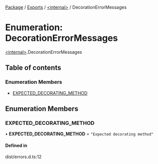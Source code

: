 [Package](../README.md) / [Exports](../modules.md) / [\<internal\>](../modules/internal_.md) / DecorationErrorMessages

# Enumeration: DecorationErrorMessages

[\<internal\>](../modules/internal_.md).DecorationErrorMessages

## Table of contents

### Enumeration Members

- [EXPECTED\_DECORATING\_METHOD](internal_.DecorationErrorMessages.md#expected_decorating_method)

## Enumeration Members

### EXPECTED\_DECORATING\_METHOD

• **EXPECTED\_DECORATING\_METHOD** = ``"Expected decorating method"``

#### Defined in

dist/errors.d.ts:12
